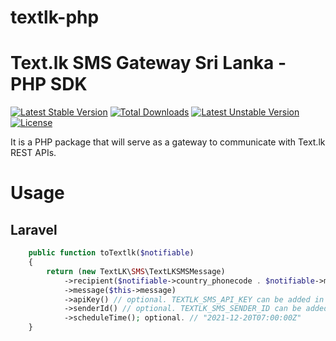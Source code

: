 # textlk-php

# Text.lk SMS Gateway Sri Lanka - PHP SDK

[![Latest Stable Version](https://poser.pugx.org/textlk/textlk-php/v/stable)](https://packagist.org/packages/textlk/textlk-php)
[![Total Downloads](https://poser.pugx.org/textlk/textlk-php/downloads)](https://packagist.org/packages/textlk/textlk-php)
[![Latest Unstable Version](https://poser.pugx.org/textlk/textlk-php/v/unstable)](https://packagist.org/packages/textlk/textlk-php)
[![License](https://poser.pugx.org/textlk/textlk-php/license)](https://packagist.org/packages/textlk/textlk-php)

It is a PHP package that will serve as a gateway to communicate with Text.lk REST APIs.

# Usage

## Laravel

```php
    public function toTextlk($notifiable)
    {
        return (new TextLK\SMS\TextLKSMSMessage)
            ->recipient($notifiable->country_phonecode . $notifiable->mobile) // or have multiple numbers: "recipient" => "+9476000000,+9476111000"
            ->message($this->message)
            ->apiKey() // optional. TEXTLK_SMS_API_KEY can be added in .env
            ->senderId() // optional. TEXTLK_SMS_SENDER_ID can be added in .env
            ->scheduleTime(); optional. // "2021-12-20T07:00:00Z"
    }
